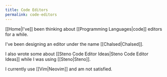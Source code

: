 ```yaml
---
title: Code Editors
permalink: code-editors
---
```


[[Home|I've]] been thinking about [[Programming Languages|code]] editors for a while.

I've been designing an editor under the name  [[Chalsed|Chalsed]].

I also wrote some about [[Steno Code Editor Ideas|Steno Code Editor Ideas]] while I was using [[Steno|Steno]].

I currently use [[Vim|Neovim]] and am not satisfied.
